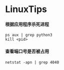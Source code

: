 # LinuxTips

#### 根据应用程序杀死进程

```shell
ps aux | grep python3
kill <pid>
```

#### 查看端口号是否被占用

```shell
netstat -apn | grep 4040
```



